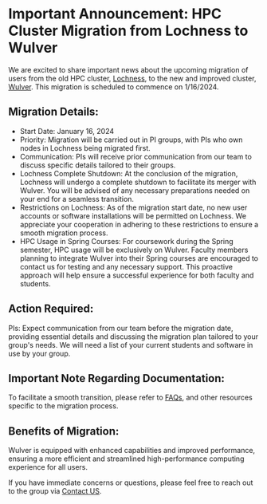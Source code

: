 # Important Announcement: HPC Cluster Migration from Lochness to Wulver
We are excited to share important news about the upcoming migration of users from the old HPC cluster, [Lochness](lochness.md), to the new and improved cluster, [Wulver](wulver.md). This migration is scheduled to commence on 1/16/2024.

## Migration Details:

* Start Date: January 16, 2024
* Priority:  Migration will be carried out in PI groups, with PIs who own nodes in Lochness being migrated first.
* Communication: PIs will receive prior communication from our team to discuss specific details tailored to their groups.
* Lochness Complete Shutdown: At the conclusion of the migration, Lochness will undergo a complete shutdown to facilitate its merger with Wulver. You will be advised of any necessary preparations needed on your end for a seamless transition.
* Restrictions on Lochness: As of the migration start date, no new user accounts or software installations will be permitted on Lochness. We appreciate your cooperation in adhering to these restrictions to ensure a smooth migration process.
* HPC Usage in Spring Courses: For coursework during the Spring semester, HPC usage will be exclusively on Wulver. Faculty members planning to integrate Wulver into their Spring courses are encouraged to contact us for testing and any necessary support. This proactive approach will help ensure a successful experience for both faculty and students.

## Action Required:

PIs: Expect communication from our team before the migration date, providing essential details and discussing the migration plan tailored to your group's needs. We will need a list of your current students and software in use by your group.

## Important Note Regarding Documentation:

To facilitate a smooth transition, please refer to [FAQs](faqs.md), and other resources specific to the migration process.

## Benefits of Migration:

Wulver is equipped with enhanced capabilities and improved performance, ensuring a more efficient and streamlined high-performance computing experience for all users.

If you have immediate concerns or questions, please feel free to reach out to the group via [Contact US](contact.md).